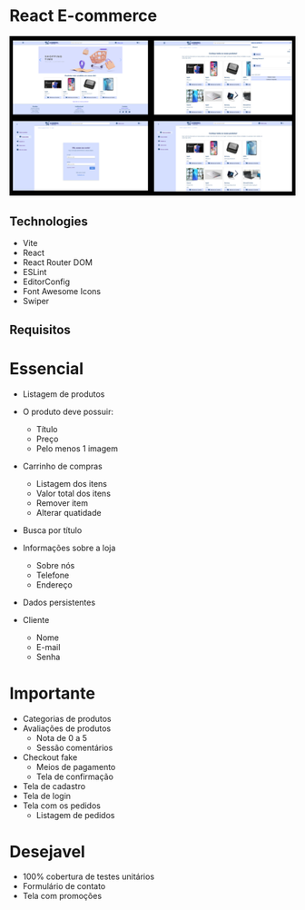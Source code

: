 # React E-commerce


![Imagem do site E-commerce](/public/assets/Apresentação1.png)

## Technologies

 - Vite
 - React
 - React Router DOM
 - ESLint
 - EditorConfig
 - Font Awesome Icons
 - Swiper

 ## Requisitos

# Essencial

- Listagem de produtos

- O produto deve possuir:
	- Título
	- Preço
	- Pelo menos 1 imagem
- Carrinho de compras
	- Listagem dos itens
	- Valor total dos itens
	- Remover item
	- Alterar quatidade
- Busca por título
- Informações sobre a loja
	- Sobre nós
	- Telefone
	- Endereço
- Dados persistentes
- Cliente
	- Nome
	- E-mail
	- Senha

# Importante

- Categorias de produtos
- Avaliações de produtos
	- Nota de 0 a 5
	- Sessão comentários
- Checkout fake
	- Meios de pagamento
	- Tela de confirmação
- Tela de cadastro
- Tela de login
- Tela com os pedidos
	- Listagem de pedidos

# Desejavel

- 100% cobertura de testes unitários
- Formulário de contato
- Tela com promoções

